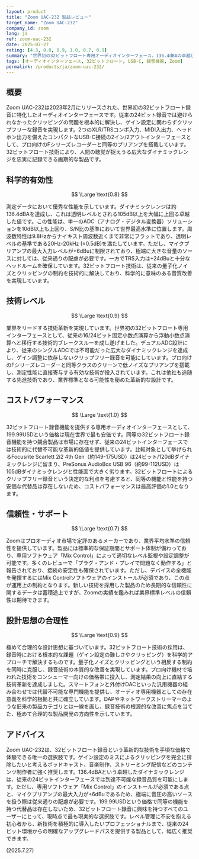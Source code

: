 ```yaml
---
layout: product
title: "Zoom UAC-232 製品レビュー"
target_name: "Zoom UAC-232"
company_id: zoom
lang: ja
ref: zoom-uac-232
date: 2025-07-27
rating: [4.3, 0.8, 0.9, 1.0, 0.7, 0.9]
summary: "世界初の32ビットフロート専用オーディオインターフェース。136.4dBAの卓越したダイナミックレンジと革新的なクリップフリー録音技術を199.99USDで提供。同等機能で安価な代替品は存在せず、コストパフォーマンスは最高評価。"
tags: [オーディオインターフェース, 32ビットフロート, USB-C, 録音機器, Zoom]
permalink: /products/ja/zoom-uac-232/
---
```


## 概要

Zoom UAC-232は2023年2月にリリースされた、世界初の32ビットフロート録音に特化したオーディオインターフェースです。従来の24ビット録音では避けられなかったクリッピングの問題を根本的に解決し、ゲイン設定に関わらずクリップフリーな録音を実現します。2つのXLR/TRSコンボ入力、MIDI入出力、ヘッドホン出力を備えたコンパクトなUSB-C接続の2イン/2アウトインターフェースとして、プロ向けのFシリーズレコーダーと同等のプリアンプを搭載しています。32ビットフロート技術により、人間の聴覚が捉えうる広大なダイナミックレンジを忠実に記録できる画期的な製品です。

## 科学的有効性

$$ \Large \text{0.8} $$

測定データにおいて優秀な性能を示しています。ダイナミックレンジは約136.4dBAを達成し、これは透明レベルとされる105dB以上を大幅に上回る卓越した値です。この性能は、単一のADC（アナログ・デジタル変換器）ソリューションを10dB以上も上回り、S/N比の基準において世界最高水準に位置します。周波数特性は9.8Hzからナイキスト周波数近くまで非常にフラットであり、透明レベルの基準である20Hz-20kHz (±0.5dB)を満たしています。ただし、マイクプリアンプの最大入力レベルが+6dBuに制限されており、極端に大きな音量のソースに対しては、従来通りの配慮が必要です。一方でTRS入力は+24dBuと十分なヘッドルームを確保しています。32ビットフロート技術は、従来の量子化ノイズとクリッピングの制約を技術的に解決しており、科学的に意味のある音質改善を実現しています。

## 技術レベル

$$ \Large \text{0.9} $$

業界をリードする技術革新を実現しています。世界初の32ビットフロート専用インターフェースとして、従来の16/24ビット固定小数点演算から浮動小数点演算へと移行する技術的ブレークスルーを成し遂げました。デュアルADC設計により、従来のシングルADCでは不可能だった広大なダイナミックレンジを達成し、ゲイン調整に依存しないクリップフリー録音を可能にしています。プロ向けのFシリーズレコーダーと同等クラスのクリーンで低ノイズなプリアンプを搭載し、測定性能に直接寄与する有効な技術が投入されています。これは他社も追随する先進技術であり、業界標準となる可能性を秘めた革新的な設計です。

## コストパフォーマンス

$$ \Large \text{1.0} $$

32ビットフロート録音機能を提供する専用オーディオインターフェースとして、199.99USDという価格は現在世界で最も安価です。同等の32ビットフロート録音機能を持つ競合製品は市場に存在せず、従来の24ビットインターフェースでは技術的に代替不可能な革新的価値を提供しています。比較対象として挙げられるFocusrite Scarlett 2i2 4th Gen（約149-175USD）は24ビット/120dBダイナミックレンジに留まり、PreSonus AudioBox USB 96（約99-112USD）は105dBダイナミックレンジと性能面で大きく劣ります。32ビットフロートによるクリップフリー録音という決定的な利点を考慮すると、同等の機能と性能を持つ安価な代替品は存在しないため、コストパフォーマンスは最高評価の1.0となります。

## 信頼性・サポート

$$ \Large \text{0.7} $$

Zoomはプロオーディオ市場で定評のあるメーカーであり、業界平均水準の信頼性を提供しています。製品には標準的な保証期間とサポート体制が備わっており、専用ソフトウェア「Mix Control」によって適切なレベル監視や設定調整が可能です。多くのレビューで「プラグ・アンド・プレイで問題なく動作する」と報告されており、接続の安定性も確保されています。ただし、デバイスの全機能を発揮するにはMix Controlソフトウェアのインストールが必須であり、この点が運用上の制約となります。新しい技術を採用した製品のため長期的な信頼性に関するデータは蓄積途上ですが、Zoomの実績を鑑みれば業界標準レベルの信頼性は期待できます。

## 設計思想の合理性

$$ \Large \text{0.9} $$

極めて合理的な設計思想に基づいています。32ビットフロート技術の採用は、録音時における根本的な課題（ゲイン設定の難しさやクリッピング）を科学的アプローチで解決するものです。量子化ノイズとクリッピングという相反する制約を同時に克服し、録音技術の本質的な改善を実現しています。プロ向け機材で培われた技術をコンシューマー向けの価格帯に投入し、測定結果の向上に直結する技術革新を達成しました。スマートフォンと外付けDACといった汎用機器の組み合わせでは代替不可能な専門機能を提供し、オーディオ専用機器としての存在意義を科学的根拠と共に確立しています。DAPやネットワークストリーマーのような旧来の製品カテゴリとは一線を画し、録音技術の根源的な改善に焦点を当てた、極めて合理的な製品開発の方向性を示しています。

## アドバイス

Zoom UAC-232は、32ビットフロート録音という革新的な技術を手頃な価格で体験できる唯一の選択肢です。ゲイン設定のミスによるクリッピングを完全に排除したいと考えるポッドキャスト、音楽制作、ストリーミング配信などのコンテンツ制作者に強く推奨します。136.4dBAという卓越したダイナミックレンジは、従来の24ビットインターフェースでは到達不可能な録音品質を可能にします。ただし、専用ソフトウェア「Mix Control」のインストールが必須である点と、マイクプリアンプの最大入力が+6dBuであるため、極端に音圧の高いソースを扱う際は従来通りの配慮が必要です。199.99USDという価格で同等の機能を持つ代替品は存在しないため、32ビットフロート録音に興味を持つすべてのユーザーにとって、現時点で最も現実的な選択肢です。レベル管理に不安を抱える初心者から、新技術を積極的に導入したいプロフェッショナルまで、従来の24ビット環境からの明確なアップグレードパスを提供する製品として、幅広く推奨できます。

(2025.7.27)

